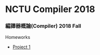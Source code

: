 # NCTU Compiler 2018

### 編譯器概論(Compiler) 2018 Fall

Homeworks
- [Project 1](https://github.com/scdsr/NCTU-CS-assignments/tree/master/Compiler_2018_Fall/Project1)
